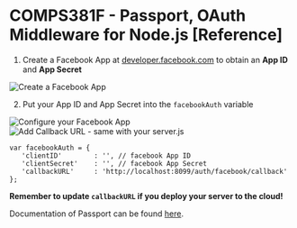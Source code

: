 # COMPS381F - Passport, OAuth Middleware for Node.js [Reference]

1. Create a Facebook App at [developer.facebook.com](https://developer.facebook.com/apps) to obtain an **App ID** and **App Secret**

![Create a Facebook App](fb01.png)

2. Put your App ID and App Secret into the `facebookAuth` variable

![Configure your Facebook App](fb03.png)
![Add Callback URL - same with your server.js](fb02.png)

   ```
   var facebookAuth = {
      'clientID'        : '', // facebook App ID
      'clientSecret'    : '', // facebook App Secret
      'callbackURL'     : 'http://localhost:8099/auth/facebook/callback' 
   };
   ```

**Remember to update `callbackURL` if you deploy your server to the cloud!**

Documentation of Passport can be found [here](http://www.passportjs.org).
